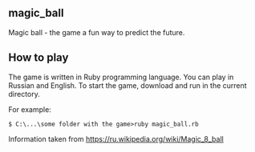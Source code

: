 ## magic_ball
Magic ball - the game a fun way to predict the future.

## How to play
The game is written in Ruby programming language.
You can play in Russian and English.
To start the game, download and run in the current directory.

For example:

```
$ C:\...\some folder with the game>ruby magic_ball.rb
```

Information taken from https://ru.wikipedia.org/wiki/Magic_8_ball
